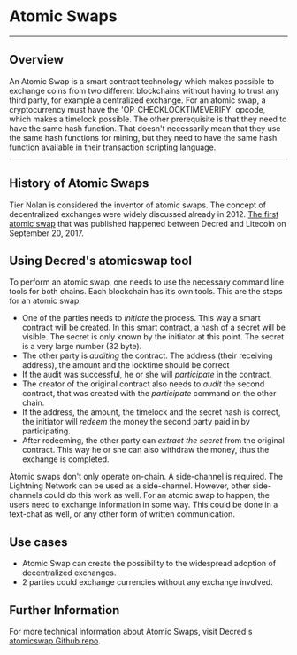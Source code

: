# Atomic Swaps

---

## Overview

An Atomic Swap is a smart contract technology which makes possible to exchange coins from two different blockchains without having to trust any third party, for example a centralized exchange. 
For an atomic swap, a cryptocurrency must have the 'OP_CHECKLOCKTIMEVERIFY' opcode, which makes a timelock possible.
The other prerequisite is that they need to have the same hash function. That doesn't necessarily mean that they use the same hash functions for mining, but they need to have the same hash function available in their transaction scripting language.

---

## History of Atomic Swaps

Tier Nolan is considered the inventor of atomic swaps. The concept of decentralized exchanges were widely discussed already in 2012. [The first atomic swap](https://blog.decred.org/2017/09/20/On-Chain-Atomic-Swaps/) that was published happened between Decred and Litecoin on September 20, 2017.

## Using Decred's atomicswap tool

To perform an atomic swap, one needs to use the necessary command line tools for both chains. Each blockchain has it’s own tools. 
This are the steps for an atomic swap:
 * One of the parties needs to *initiate* the process. This way a smart contract will be created. In this smart contract, a hash of a secret will be visible. The secret is only known by the initiator at this point. The secret is a very large number (32 byte). 
 * The other party is *auditing* the contract. The address (their receiving address), the amount and the locktime should be correct
 * If the audit was successful, he or she will *participate* in the contract.
 * The creator of the original contract also needs to *audit* the second contract, that was created with the *participate* command on the other chain. 
 * If the address, the amount, the timelock and the secret hash is correct, the initiator will *redeem* the money the second party paid in by participating.
 * After redeeming, the other party can *extract the secret* from the original contract. This way he or she can also withdraw the money, thus the exchange is completed.

Atomic swaps don't only operate on-chain. A side-channel is required. The Lightning Network can be used as a side-channel. However, other side-channels could do this work as well. For an atomic swap to happen, the users need to exchange information in some way. This could be done in a text-chat as well, or any other form of written communication.

## Use cases
 * Atomic Swap can create the possibility to the widespread adoption of decentralized exchanges.
 * 2 parties could exchange currencies without any exchange involved. 

## Further Information

For more technical information about Atomic Swaps, visit Decred's [atomicswap Github repo](https://github.com/decred/atomicswap).


